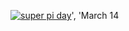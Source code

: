 <a href="https://icompile.eladkarako.com/_uploads/2015/03/Screenshot_2015-03-15-23-34-50.png"><img src="https://icompile.eladkarako.com/_uploads/2015/03/Screenshot_2015-03-15-23-34-50.png" alt="super pi day" rem-width="1920" rem-height="1080" class="alignnone size-full wp-image-2717" /></a>', 'March 14